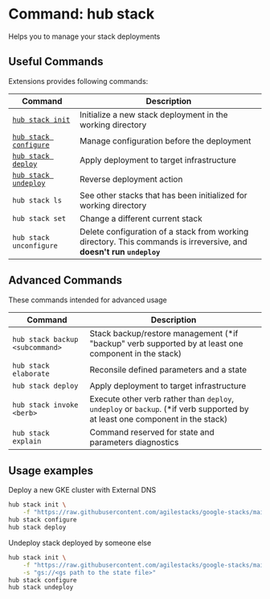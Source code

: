# Command: hub stack

Helps you to manage your stack deployments

## Useful Commands

Extensions provides following commands:

| Command   | Description
| --------- | ---------
| [`hub stack init`](hub-stack-init.md) | Initialize a new stack deployment in the working directory |
| [`hub stack configure`](hub-stack-configure.md) | Manage configuration before the deployment |
| [`hub stack deploy`](hub-stack-deploy.md) | Apply deployment to target infrastructure |
| [`hub stack undeploy`](hub-stack-undeploy.md) | Reverse deployment action |
| `hub stack ls` | See other stacks that has been initialized for working directory |
| `hub stack set` | Change a different current stack |
| `hub stack unconfigure` | Delete configuration of a stack from working directory. This commands is irreversive, and __doesn't run `undeploy`__

## Advanced Commands

These commands intended for advanced usage

| Command   | Description
| --------- | ---------
| `hub stack backup <subcommand>` | Stack backup/restore management (*if "backup" verb supported by at least one component in the stack)|
| `hub stack elaborate` | Reconsile defined parameters and a state |
| `hub stack deploy` | Apply deployment to target infrastructure |
| `hub stack invoke <berb>` | Execute other verb rather than `deploy`, `undeploy` or `backup`. (*if verb supported by at least one component in the stack)|
| `hub stack explain` | Command reserved for state and parameters diagnostics |

## Usage examples

Deploy a new GKE cluster with External DNS

```bash
hub stack init \
    -f "https://raw.githubusercontent.com/agilestacks/google-stacks/main/hub-just-gke.yaml"
hub stack configure
hub stack deploy
```

Undeploy stack deployed by someone else

```bash
hub stack init \
    -f "https://raw.githubusercontent.com/agilestacks/google-stacks/main/hub-just-gke.yaml" \
    -s "gs://<gs path to the state file>"
hub stack configure
hub stack undeploy
```
